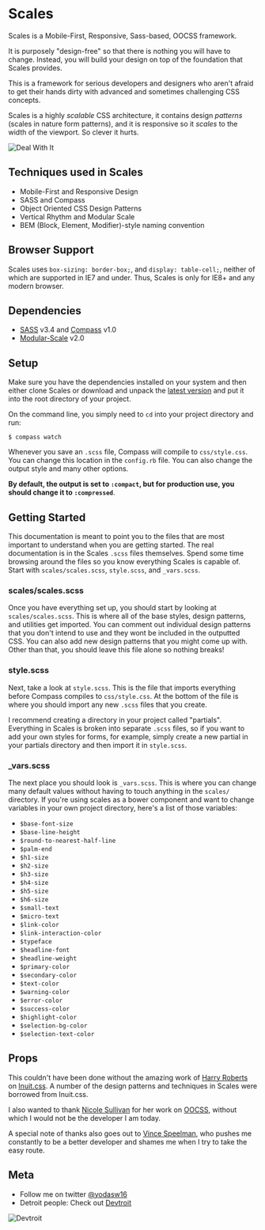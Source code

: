 # Scales

Scales is a Mobile-First, Responsive, Sass-based, OOCSS framework.

It is purposely "design-free" so that there is nothing you will have to change. Instead, you will build your design on top of the foundation that Scales provides.

This is a framework for serious developers and designers who aren't afraid to get their hands dirty with advanced and sometimes challenging CSS concepts.

Scales is a highly _scalable_ CSS architecture, it contains design _patterns_ (scales in nature form patterns), and it is responsive so it _scales_ to the width of the viewport. So clever it hurts.

![Deal With It](http://i1.kym-cdn.com/photos/images/original/000/243/561/afc.gif)

## Techniques used in Scales
* Mobile-First and Responsive Design
* SASS and Compass
* Object Oriented CSS Design Patterns
* Vertical Rhythm and Modular Scale
* BEM (Block, Element, Modifier)-style naming convention

## Browser Support
Scales uses `box-sizing: border-box;`, and `display: table-cell;`, neither of which are supported in IE7 and under. Thus, Scales is only for IE8+ and any modern browser.

## Dependencies
* [SASS](http://sass-lang.com/) v3.4 and [Compass](http://compass-style.org/install/) v1.0
* [Modular-Scale](https://github.com/at-import/modular-scale) v2.0

## Setup
Make sure you have the dependencies installed on your system and then either clone Scales or download and unpack the [latest version](https://github.com/yodasw16/scales/archive/master.zip) and put it into the root directory of your project.

On the command line, you simply need to `cd` into your project directory and run:
```
$ compass watch
```

Whenever you save an `.scss` file, Compass will compile to `css/style.css`. You can change this location in the `config.rb` file. You can also change the output style and many other options.

**By default, the output is set to `:compact`, but for production use, you should change it to `:compressed`**.

## Getting Started

This documentation is meant to point you to the files that are most important to understand when you are getting started. The real documentation is in the Scales `.scss` files themselves. Spend some time browsing around the files so you know everything Scales is capable of. Start with `scales/scales.scss`, `style.scss`, and `_vars.scss`.

### scales/scales.scss
Once you have everything set up, you should start by looking at `scales/scales.scss`. This is where all of the base styles, design patterns, and utilities get imported. You can comment out individual design patterns that you don't intend to use and they wont be included in the outputted CSS. You can also add new design patterns that you might come up with. Other than that, you should leave this file alone so nothing breaks!

### style.scss
Next, take a look at `style.scss`. This is the file that imports everything before Compass compiles to `css/style.css`. At the bottom of the file is where you should import any new `.scss` files that you create.

I recommend creating a directory in your project called "partials". Everything in Scales is broken into separate `.scss` files, so if you want to add your own styles for forms, for example, simply create a new partial in your partials directory and then import it in `style.scss`.

### _vars.scss
The next place you should look is `_vars.scss`. This is where you can change many default values without having to touch anything in the `scales/` directory. If you're using scales as a bower component and want to change variables in your own project directory, here's a list of those variables:

- `$base-font-size`
- `$base-line-height`
- `$round-to-nearest-half-line`
- `$palm-end`
- `$h1-size`
- `$h2-size`
- `$h3-size`
- `$h4-size`
- `$h5-size`
- `$h6-size`
- `$small-text`
- `$micro-text`
- `$link-color`
- `$link-interaction-color`
- `$typeface`
- `$headline-font`
- `$headline-weight`
- `$primary-color`
- `$secondary-color`
- `$text-color`
- `$warning-color`
- `$error-color`
- `$success-color`
- `$highlight-color`
- `$selection-bg-color`
- `$selection-text-color`

## Props
This couldn't have been done without the amazing work of [Harry Roberts](http://csswizardry.com/) on [Inuit.css](https://github.com/csswizardry/inuit.css). A number of the design patterns and techniques in Scales were borrowed from Inuit.css.

I also wanted to thank [Nicole Sullivan](http://stubbornella.com) for her work on [OOCSS](https://github.com/stubbornella/oocss), without which I would not be the developer I am today.

A special note of thanks also goes out to [Vince Speelman](https://github.com/VinSpee), who pushes me constantly to be a better developer and shames me when I try to take the easy route.

## Meta
* Follow me on twitter [@yodasw16](http://twitter.com/yodasw16)
* Detroit people: Check out [Devtroit](http://devtroit.com/)

![Devtroit](http://devtroit.com/img/badges/badge-medium.png)
